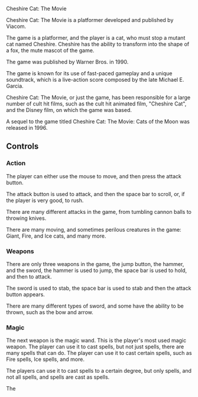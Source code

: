 Cheshire Cat: The Movie

Cheshire Cat: The Movie is a platformer developed and published by Viacom.

The game is a platformer, and the player is a cat, who must stop a mutant cat named Cheshire. Cheshire has the ability to transform into the shape of a fox, the mute mascot of the game.

The game was published by Warner Bros. in 1990.

The game is known for its use of fast-paced gameplay and a unique soundtrack, which is a live-action score composed by the late Michael E. Garcia.

Cheshire Cat: The Movie, or just the game, has been responsible for a large number of cult hit films, such as the cult hit animated film, "Cheshire Cat", and the Disney film, on which the game was based.

A sequel to the game titled Cheshire Cat: The Movie: Cats of the Moon was released in 1996.

## Controls

### Action

The player can either use the mouse to move, and then press the attack button.

The attack button is used to attack, and then the space bar to scroll, or, if the player is very good, to rush.

There are many different attacks in the game, from tumbling cannon balls to throwing knives.

There are many moving, and sometimes perilous creatures in the game: Giant, Fire, and Ice cats, and many more.

### Weapons

There are only three weapons in the game, the jump button, the hammer, and the sword, the hammer is used to jump, the space bar is used to hold, and then to attack.

The sword is used to stab, the space bar is used to stab and then the attack button appears.

There are many different types of sword, and some have the ability to be thrown, such as the bow and arrow.

### Magic

The next weapon is the magic wand. This is the player's most used magic weapon. The player can use it to cast spells, but not just spells, there are many spells that can do. The player can use it to cast certain spells, such as Fire spells, Ice spells, and more.

The players can use it to cast spells to a certain degree, but only spells, and not all spells, and spells are cast as spells.

The